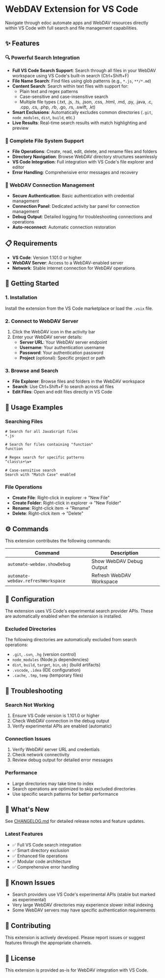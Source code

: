 # WebDAV Extension for VS Code

Navigate through edoc automate apps and WebDAV resources directly within VS Code with full search and file management capabilities.

## ✨ Features

### 🔍 **Powerful Search Integration**
- **Full VS Code Search Support**: Search through all files in your WebDAV workspace using VS Code's built-in search (Ctrl+Shift+F)
- **File Name Search**: Find files using glob patterns (e.g., `*.js`, `**/*.md`)
- **Content Search**: Search within text files with support for:
  - Plain text and regex patterns
  - Case-sensitive and case-insensitive search
  - Multiple file types (.txt, .js, .ts, .json, .css, .html, .md, .py, .java, .c, .cpp, .cs, .php, .rb, .go, .rs, .swift, .kt)
- **Smart Exclusions**: Automatically excludes common directories (`.git`, `node_modules`, `dist`, `build`, etc.)
- **Live Results**: Real-time search results with match highlighting and preview

### 📁 **Complete File System Support**
- **File Operations**: Create, read, edit, delete, and rename files and folders
- **Directory Navigation**: Browse WebDAV directory structures seamlessly
- **VS Code Integration**: Full integration with VS Code's file explorer and editor
- **Error Handling**: Comprehensive error messages and recovery

### 🔧 **WebDAV Connection Management**
- **Secure Authentication**: Basic authentication with credential management
- **Connection Panel**: Dedicated activity bar panel for connection management
- **Debug Output**: Detailed logging for troubleshooting connections and operations
- **Auto-reconnect**: Automatic connection restoration

## 📋 Requirements

- **VS Code**: Version 1.101.0 or higher
- **WebDAV Server**: Access to a WebDAV-enabled server
- **Network**: Stable internet connection for WebDAV operations

## 🚀 Getting Started

### 1. Installation
Install the extension from the VS Code marketplace or load the `.vsix` file.

### 2. Connect to WebDAV Server
1. Click the WebDAV icon in the activity bar
2. Enter your WebDAV server details:
   - **Server URL**: Your WebDAV server endpoint
   - **Username**: Your authentication username
   - **Password**: Your authentication password
   - **Project** (optional): Specific project or path

### 3. Browse and Search
- **File Explorer**: Browse files and folders in the WebDAV workspace
- **Search**: Use Ctrl+Shift+F to search across all files
- **Edit Files**: Open and edit files directly in VS Code

## 🎯 Usage Examples

### Searching Files
```
# Search for all JavaScript files
*.js

# Search for files containing "function"
function

# Regex search for specific patterns
^class\s+\w+

# Case-sensitive search
Search with "Match Case" enabled
```

### File Operations
- **Create File**: Right-click in explorer → "New File"
- **Create Folder**: Right-click in explorer → "New Folder"
- **Rename**: Right-click item → "Rename"
- **Delete**: Right-click item → "Delete"

## ⚙️ Commands

This extension contributes the following commands:

| Command | Description |
|---------|-------------|
| `automate-webdav.showDebug` | Show WebDAV Debug Output |
| `automate-webdav.refreshWorkspace` | Refresh WebDAV Workspace |

## 🔧 Configuration

The extension uses VS Code's experimental search provider APIs. These are automatically enabled when the extension is installed.

### Excluded Directories
The following directories are automatically excluded from search operations:
- `.git`, `.svn`, `.hg` (version control)
- `node_modules` (Node.js dependencies)
- `dist`, `build`, `target`, `bin`, `obj` (build artifacts)
- `.vscode`, `.idea` (IDE configuration)
- `.cache`, `.tmp`, `temp` (temporary files)

## 🐛 Troubleshooting

### Search Not Working
1. Ensure VS Code version is 1.101.0 or higher
2. Check WebDAV connection in the debug output
3. Verify experimental APIs are enabled (automatic)

### Connection Issues
1. Verify WebDAV server URL and credentials
2. Check network connectivity
3. Review debug output for detailed error messages

### Performance
- Large directories may take time to index
- Search operations are optimized to skip excluded directories
- Use specific search patterns for better performance

## 🔄 What's New

See [CHANGELOG.md](CHANGELOG.md) for detailed release notes and feature updates.

### Latest Features
- ✅ Full VS Code search integration
- ✅ Smart directory exclusion
- ✅ Enhanced file operations
- ✅ Modular code architecture
- ✅ Comprehensive error handling

## 📝 Known Issues

- Search providers use VS Code's experimental APIs (stable but marked as experimental)
- Very large WebDAV directories may experience slower initial indexing
- Some WebDAV servers may have specific authentication requirements

## 🤝 Contributing

This extension is actively developed. Please report issues or suggest features through the appropriate channels.

## 📜 License

This extension is provided as-is for WebDAV integration with VS Code.